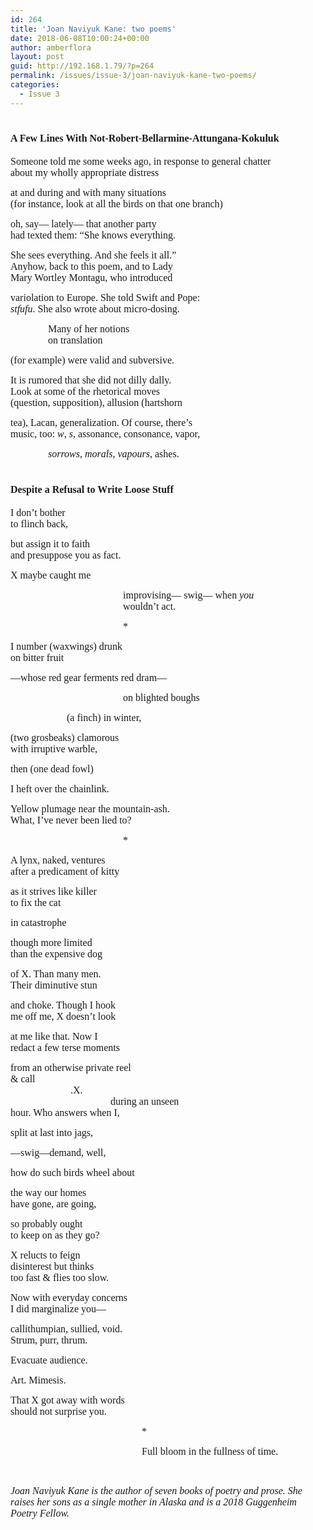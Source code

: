 ```yaml
---
id: 264
title: 'Joan Naviyuk Kane: two poems'
date: 2018-06-08T10:00:24+00:00
author: amberflora
layout: post
guid: http://192.168.1.79/?p=264
permalink: /issues/issue-3/joan-naviyuk-kane-two-poems/
categories:
  - Issue 3
---
```

# <span style="font-size: 12pt; font-family: georgia, palatino, serif;">A Few Lines With Not-Robert-Bellarmine-Attungana-Kokuluk</span>

<span style="font-size: 12pt; font-family: georgia, palatino, serif;">Someone told me some weeks ago, in response to general chatter</span>  
 <span style="font-size: 12pt; font-family: georgia, palatino, serif;">about my wholly appropriate distress</span>

<span style="font-size: 12pt; font-family: georgia, palatino, serif;">at and during and with many situations</span>  
 <span style="font-size: 12pt; font-family: georgia, palatino, serif;">(for instance, look at all the birds on that one branch)</span>

<span style="font-size: 12pt; font-family: georgia, palatino, serif;">oh, say— lately— that another party</span>  
 <span style="font-size: 12pt; font-family: georgia, palatino, serif;">had texted them: “She knows everything.</span>

<span style="font-size: 12pt; font-family: georgia, palatino, serif;">She sees everything. And she feels it all.”</span>  
 <span style="font-size: 12pt; font-family: georgia, palatino, serif;">Anyhow, back to this poem, and to Lady</span>  
 <span style="font-size: 12pt; font-family: georgia, palatino, serif;">Mary Wortley Montagu, who introduced</span>

<span style="font-size: 12pt; font-family: georgia, palatino, serif;">variolation to Europe. She told Swift and Pope:</span>  
 <span style="font-size: 12pt; font-family: georgia, palatino, serif;"><em>stfufu</em>. She also wrote about micro-dosing.</span>

<p style="padding-left: 60px;">
  <span style="font-size: 12pt; font-family: georgia, palatino, serif;"> Many of her notions</span><br /> <span style="font-size: 12pt; font-family: georgia, palatino, serif;"> on translation</span>
</p>

<span style="font-size: 12pt; font-family: georgia, palatino, serif;">(for example) were valid and subversive.</span>

<span style="font-size: 12pt; font-family: georgia, palatino, serif;">It is rumored that she did not dilly dally.</span>  
 <span style="font-size: 12pt; font-family: georgia, palatino, serif;">Look at some of the rhetorical moves</span>  
 <span style="font-size: 12pt; font-family: georgia, palatino, serif;">(question, supposition), allusion (hartshorn</span>

<span style="font-size: 12pt; font-family: georgia, palatino, serif;">tea), Lacan, generalization. Of course, there’s</span>  
 <span style="font-size: 12pt; font-family: georgia, palatino, serif;">music, too: <em>w</em>, <em>s</em>, assonance, consonance, vapor,</span>

<p style="padding-left: 60px;">
  <span style="font-size: 12pt; font-family: georgia, palatino, serif;"><em> sorrows, morals, vapours</em>, ashes.</span>
</p>

# <span style="font-size: 12pt; font-family: georgia, palatino, serif;">Despite a Refusal to Write Loose Stuff</span>

<span style="font-size: 12pt; font-family: georgia, palatino, serif;">I don’t bother</span>  
 <span style="font-size: 12pt; font-family: georgia, palatino, serif;">to flinch back,</span>

<span style="font-size: 12pt; font-family: georgia, palatino, serif;">but assign it to faith</span>  
 <span style="font-size: 12pt; font-family: georgia, palatino, serif;">and presuppose you as fact.</span>

<span style="font-size: 12pt; font-family: georgia, palatino, serif;">X maybe caught me</span>

<p style="padding-left: 180px;">
  <span style="font-size: 12pt; font-family: georgia, palatino, serif;">improvising— swig— when <em>you</em></span><br /> <span style="font-size: 12pt; font-family: georgia, palatino, serif;"> wouldn&#8217;t act.</span>
</p>

<p style="padding-left: 180px;">
  <span style="font-size: 12pt; font-family: georgia, palatino, serif;">*</span>
</p>

<span style="font-size: 12pt; font-family: georgia, palatino, serif;">I number (waxwings) drunk</span>  
 <span style="font-size: 12pt; font-family: georgia, palatino, serif;">on bitter fruit</span>

<span style="font-size: 12pt; font-family: georgia, palatino, serif;">—whose red gear ferments red dram—</span>

<p style="padding-left: 180px;">
  <span style="font-size: 12pt; font-family: georgia, palatino, serif;">on blighted boughs</span>
</p>

<p style="padding-left: 90px;">
  <span style="font-size: 12pt; font-family: georgia, palatino, serif;">(a finch) in winter,</span>
</p>

<span style="font-size: 12pt; font-family: georgia, palatino, serif;">(two grosbeaks) clamorous</span>  
 <span style="font-size: 12pt; font-family: georgia, palatino, serif;">with irruptive warble,</span>

<span style="font-size: 12pt; font-family: georgia, palatino, serif;">then (one dead fowl)</span>

<span style="font-size: 12pt; font-family: georgia, palatino, serif;">I heft over the chainlink.</span>

<span style="font-size: 12pt; font-family: georgia, palatino, serif;">Yellow plumage near the mountain-ash.</span>  
 <span style="font-size: 12pt; font-family: georgia, palatino, serif;">What, I’ve never been lied to?</span>

<p style="padding-left: 180px;">
  <span style="font-size: 12pt; font-family: georgia, palatino, serif;">*</span>
</p>

<span style="font-size: 12pt; font-family: georgia, palatino, serif;">A lynx, naked, ventures</span>  
 <span style="font-size: 12pt; font-family: georgia, palatino, serif;">after a predicament of kitty</span>

<span style="font-size: 12pt; font-family: georgia, palatino, serif;">as it strives like killer</span>  
 <span style="font-size: 12pt; font-family: georgia, palatino, serif;">to fix the cat</span>

<span style="font-size: 12pt; font-family: georgia, palatino, serif;">in catastrophe</span>

<span style="font-size: 12pt; font-family: georgia, palatino, serif;">though more limited</span>  
 <span style="font-size: 12pt; font-family: georgia, palatino, serif;">than the expensive dog</span>

<span style="font-size: 12pt; font-family: georgia, palatino, serif;">of X. Than many men.</span>  
 <span style="font-size: 12pt; font-family: georgia, palatino, serif;">Their diminutive stun</span>

<span style="font-size: 12pt; font-family: georgia, palatino, serif;">and choke. Though I hook</span>  
 <span style="font-size: 12pt; font-family: georgia, palatino, serif;">me off me, X doesn&#8217;t look</span>

<span style="font-size: 12pt; font-family: georgia, palatino, serif;">at me like that. Now I</span>  
 <span style="font-size: 12pt; font-family: georgia, palatino, serif;">redact a few terse moments</span>

<span style="font-size: 12pt; font-family: georgia, palatino, serif;">from an otherwise private reel</span>  
 <span style="font-size: 12pt; font-family: georgia, palatino, serif;">& call<br /> </span><span style="font-size: 12pt; font-family: georgia, palatino, serif;">                        .X.<br /> </span><span style="font-size: 12pt; font-family: georgia, palatino, serif;">                                        during an unseen<br /> </span> <span style="font-size: 12pt; font-family: georgia, palatino, serif;">hour. Who answers when I,</span>

<span style="font-size: 12pt; font-family: georgia, palatino, serif;">split at last into jags,</span>

<span style="font-size: 12pt; font-family: georgia, palatino, serif;">—swig—demand, well,</span>

<span style="font-size: 12pt; font-family: georgia, palatino, serif;">how do such birds wheel about</span>

<span style="font-size: 12pt; font-family: georgia, palatino, serif;">the way our homes</span>  
 <span style="font-size: 12pt; font-family: georgia, palatino, serif;">have gone, are going,</span>

<span style="font-size: 12pt; font-family: georgia, palatino, serif;">so probably ought</span>  
 <span style="font-size: 12pt; font-family: georgia, palatino, serif;">to keep on as they go?</span>

<span style="font-size: 12pt; font-family: georgia, palatino, serif;">X relucts to feign</span>  
 <span style="font-size: 12pt; font-family: georgia, palatino, serif;">disinterest but thinks</span>  
 <span style="font-size: 12pt; font-family: georgia, palatino, serif;">too fast & flies too slow.</span>

<span style="font-size: 12pt; font-family: georgia, palatino, serif;">Now with everyday concerns</span>  
 <span style="font-size: 12pt; font-family: georgia, palatino, serif;">I did marginalize you—</span>

<span style="font-size: 12pt; font-family: georgia, palatino, serif;">callithumpian, sullied, void.</span>  
 <span style="font-size: 12pt; font-family: georgia, palatino, serif;">Strum, purr, thrum.</span>

<span style="font-size: 12pt; font-family: georgia, palatino, serif;">Evacuate audience.</span>

<span style="font-size: 12pt; font-family: georgia, palatino, serif;">Art. Mimesis.</span>

<span style="font-size: 12pt; font-family: georgia, palatino, serif;">That X got away with words</span>  
 <span style="font-size: 12pt; font-family: georgia, palatino, serif;">should not surprise you.</span>

<p style="padding-left: 210px;">
  <span style="font-size: 12pt; font-family: georgia, palatino, serif;">*</span>
</p>

<p style="padding-left: 210px;">
  <span style="font-size: 12pt; font-family: georgia, palatino, serif;">Full bloom in the fullness of time.</span>
</p>

&nbsp;

<span style="font-size: 12pt; font-family: georgia, palatino, serif;"><em>Joan Naviyuk Kane is the author of seven books of poetry and prose. She raises her sons as a single mother in Alaska and is a 2018 Guggenheim Poetry Fellow.</em></span>